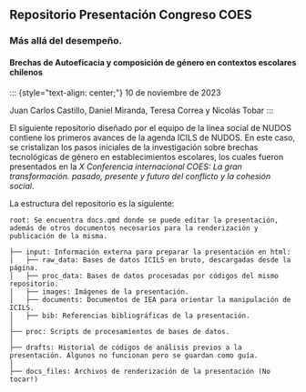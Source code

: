 ## Repositorio Presentación Congreso COES

### Más allá del desempeño. 
#### Brechas de Autoeficacia y composición de género en contextos escolares chilenos

::: {style="text-align: center;"}
10 de noviembre de 2023

Juan Carlos Castillo, Daniel Miranda, Teresa Correa y Nicolás Tobar
:::

El siguiente repositorio diseñado por el equipo de la línea social de NUDOS contiene los primeros avances de la agenda ICILS de NUDOS. En este caso, se cristalizan los pasos iniciales de la investigación sobre brechas tecnológicas de género en establecimientos escolares, los cuales fueron presentados en la *X Conferencia internacional COES: La gran transformación. pasado, presente y futuro del conflicto y la cohesión social*. 

La estructura del repositorio es la siguiente:

```         
root: Se encuentra docs.qmd donde se puede editar la presentación, además de otros documentos necesarios para la renderización y publicación de la misma.

├── input: Información externa para preparar la presentación en html:
|   ├── raw_data: Bases de datos ICILS en bruto, descargadas desde la página.
│   ├── proc_data: Bases de datos procesadas por códigos del mismo repositorio.
│   ├── images: Imágenes de la presentación.
│   ├── documents: Documentos de IEA para orientar la manipulación de ICILS.
│   ├── bib: Referencias bibliográficas de la presentación.
│   
├── proc: Scripts de procesamientos de bases de datos.
│  
├── drafts: Historial de códigos de análisis previos a la presentación. Algunos no funcionan pero se guardan como guía.
│   
├── docs_files: Archivos de renderización de la presentación (No tocar!)
```


